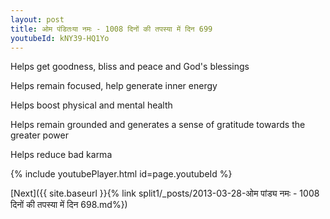 ```yaml
---
layout: post
title: ओम पंडितःया नमः - 1008 दिनों की तपस्या में दिन 699
youtubeId: kNY39-HQ1Yo
---
```

 
 
Helps get goodness, bliss and peace and God's blessings
 
Helps remain focused, help generate inner energy 
 
Helps boost physical and mental health 
 
Helps remain grounded and generates a sense of gratitude towards the greater power 
 
Helps reduce bad karma
 
 
 
 


{% include youtubePlayer.html id=page.youtubeId %}
 
[Next]({{ site.baseurl }}{% link  split1/_posts/2013-03-28-ओम पांड्य नमः - 1008 दिनों की तपस्या में दिन 698.md%})
 
